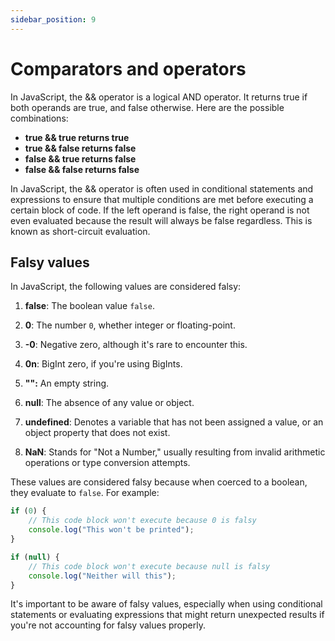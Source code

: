 ```yaml
---
sidebar_position: 9
---
```


# Comparators and operators

In JavaScript, the && operator is a logical AND operator. It returns true if both operands are true, and false otherwise. Here are the possible combinations:

- **true && true returns true**
- **true && false returns false**
- **false && true returns false**
- **false && false returns false**

In JavaScript, the && operator is often used in conditional statements and expressions to ensure that multiple conditions are met before executing a certain block of code. If the left operand is false, the right operand is not even evaluated because the result will always be false regardless. This is known as short-circuit evaluation.

## Falsy values

In JavaScript, the following values are considered falsy:

1. **false**: The boolean value `false`.

2. **0**: The number `0`, whether integer or floating-point.

3. **-0**: Negative zero, although it's rare to encounter this.

4. **0n**: BigInt zero, if you're using BigInts.

5. **"":** An empty string.

6. **null**: The absence of any value or object.

7. **undefined**: Denotes a variable that has not been assigned a value, or an object property that does not exist.

8. **NaN**: Stands for "Not a Number," usually resulting from invalid arithmetic operations or type conversion attempts.

These values are considered falsy because when coerced to a boolean, they evaluate to `false`. For example:

```javascript
if (0) {
    // This code block won't execute because 0 is falsy
    console.log("This won't be printed");
}

if (null) {
    // This code block won't execute because null is falsy
    console.log("Neither will this");
}
```

It's important to be aware of falsy values, especially when using conditional statements or evaluating expressions that might return unexpected results if you're not accounting for falsy values properly.
